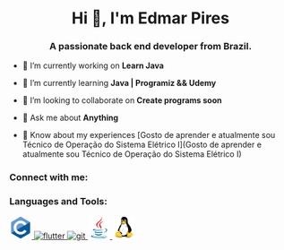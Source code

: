<h1 align="center">Hi 👋, I'm Edmar Pires</h1>
<h3 align="center">A passionate back end developer from Brazil.</h3>

- 🔭 I’m currently working on **Learn Java**

- 🌱 I’m currently learning **Java | Programiz && Udemy**

- 👯 I’m looking to collaborate on **Create programs soon**

- 💬 Ask me about **Anything**

- 📄 Know about my experiences [Gosto de aprender e atualmente sou Técnico de Operação do Sistema Elétrico I](Gosto de aprender e atualmente sou Técnico de Operação do Sistema Elétrico I)

<h3 align="left">Connect with me:</h3>
<p align="left">
</p>

<h3 align="left">Languages and Tools:</h3>
<p align="left"> <a href="https://www.cprogramming.com/" target="_blank" rel="noreferrer"> <img src="https://raw.githubusercontent.com/devicons/devicon/master/icons/c/c-original.svg" alt="c" width="40" height="40"/> </a> <a href="https://flutter.dev" target="_blank" rel="noreferrer"> <img src="https://www.vectorlogo.zone/logos/flutterio/flutterio-icon.svg" alt="flutter" width="40" height="40"/> </a> <a href="https://git-scm.com/" target="_blank" rel="noreferrer"> <img src="https://www.vectorlogo.zone/logos/git-scm/git-scm-icon.svg" alt="git" width="40" height="40"/> </a> <a href="https://www.java.com" target="_blank" rel="noreferrer"> <img src="https://raw.githubusercontent.com/devicons/devicon/master/icons/java/java-original.svg" alt="java" width="40" height="40"/> </a> <a href="https://www.linux.org/" target="_blank" rel="noreferrer"> <img src="https://raw.githubusercontent.com/devicons/devicon/master/icons/linux/linux-original.svg" alt="linux" width="40" height="40"/> </a> </p>
